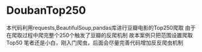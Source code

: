 # DoubanTop250
本代码利用requests,BeautifulSoup,pandas库进行豆瓣电影的Top250爬取
由于在爬取过程中爬完整个250个触发了豆瓣的反爬机制
故本案例只把范围设置爬取Top50
笔者还是小白，刚入门爬虫，后面会尽量完善代码增加反反爬虫机制
